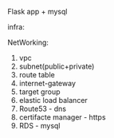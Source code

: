 
Flask app + mysql 

infra:

NetWorking:
1. vpc 
2. subnet(public+private)
3. route table
4. internet-gateway
5. target group
6. elastic load balancer
7. Route53 - dns
8. certifacte manager - https
9. RDS - mysql 